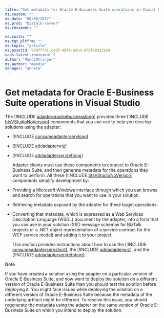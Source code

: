 ```yaml
---
title: "Get metadata for Oracle E-Business Suite operations in Visual Studio | Microsoft Docs"
ms.custom: ""
ms.date: "06/08/2017"
ms.prod: "biztalk-server"
ms.reviewer: ""

ms.suite: ""
ms.tgt_pltfrm: ""
ms.topic: "article"
ms.assetid: 87d7f731-cd0f-4970-a3cd-072f09312989
caps.latest.revision: 9
author: "MandiOhlinger"
ms.author: "mandia"
manager: "anneta"
---
```

# Get metadata for Oracle E-Business Suite operations in Visual Studio
The [!INCLUDE [adapteroracleebusinesslong](../../includes/adapteroracleebusinesslong-md.md)] provides three [!INCLUDE [btsVStudioNoVersion](../../includes/btsvstudionoversion-md.md)] components that you can use to help you develop solutions using the adapter:  

- [!INCLUDE [consumeadapterservlong](../../includes/consumeadapterservlong-md.md)]


- [!INCLUDE [addadapterwiz](../../includes/addadapterwiz-md.md)]


- [!INCLUDE [addadapterservreflong](../../includes/addadapterservreflong-md.md)]

  Adapter clients must use these components to connect to Oracle E-Business Suite, and then generate metadata for the operations they want to perform. All these [!INCLUDE [btsVStudioNoVersion](../../includes/btsvstudionoversion-md.md)] components simplify development by:  

- Providing a Microsoft Windows interface through which you can browse and search for operations that you want to use in your solution.  

- Retrieving metadata exposed by the adapter for these target operations.  

- Converting that metadata, which is expressed as a Web Services Description Language (WSDL) document by the adapter, into a form that you can use in your solution (XSD message schemas for BizTalk projects or a .NET object representation of a service contract for the WCF service model) and adding it to your project.  

  This section provides instructions about how to use the [!INCLUDE [consumeadapterservshort](../../includes/consumeadapterservshort-md.md)], the [!INCLUDE [addadapterwiz](../../includes/addadapterwiz-md.md)], and the [!INCLUDE [addadapterservrefshort](../../includes/addadapterservrefshort-md.md)].  

> [!NOTE]
>  If you have created a solution using the adapter on a particular version of Oracle E-Business Suite, and now want to deploy the solution on a different version of Oracle E-Business Suite then you should test the solution before deploying it. You might face issues while deploying the solution on a different version of Oracle E-Business Suite because the metadata of the underlying artifact might be different. To resolve this issue, you should regenerate the metadata using the adapter on the same version of Oracle E-Business Suite on which you intend to deploy the solution.  

